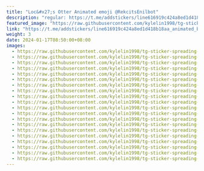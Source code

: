 ```yaml
---
title: "Loc&#x27;s Otter Animated emoji @RekcitsEnilbot"
description: "regular: https://t.me/addstickers/line616919c424a8ed1d418b18aa_animated_by_RekcitsEnilbot"
featured_image: "https://raw.githubusercontent.com/kylelin1998/tg-sticker-spreading-worldwide-images/main/img/1edc35f7-d200-4467-8af6-a3cc5ae99c82.jpg"
link: "https://t.me/addstickers/line616919c424a8ed1d418b18aa_animated_by_RekcitsEnilbot"
weight: 3
date: 2024-01-17T08:50:00+08:00
images:
  - https://raw.githubusercontent.com/kylelin1998/tg-sticker-spreading-worldwide-images/main/img/1edc35f7-d200-4467-8af6-a3cc5ae99c82.jpg
  - https://raw.githubusercontent.com/kylelin1998/tg-sticker-spreading-worldwide-images/main/img/e782e867-b13f-40b3-a388-8bf1061f528a.jpg
  - https://raw.githubusercontent.com/kylelin1998/tg-sticker-spreading-worldwide-images/main/img/d217176e-4e95-4117-a93e-85667380d0e6.jpg
  - https://raw.githubusercontent.com/kylelin1998/tg-sticker-spreading-worldwide-images/main/img/96b2d238-0969-4197-9d08-b04f2e7c2959.jpg
  - https://raw.githubusercontent.com/kylelin1998/tg-sticker-spreading-worldwide-images/main/img/1059ee03-97b1-4c1f-b286-c891096ac4e0.jpg
  - https://raw.githubusercontent.com/kylelin1998/tg-sticker-spreading-worldwide-images/main/img/58756a8e-a8b0-4a0e-bc0f-711b6d705a0b.jpg
  - https://raw.githubusercontent.com/kylelin1998/tg-sticker-spreading-worldwide-images/main/img/f19e99f9-87e1-4d11-a84e-521c7c1259ee.jpg
  - https://raw.githubusercontent.com/kylelin1998/tg-sticker-spreading-worldwide-images/main/img/bf3c31de-78ba-4b77-8f53-f9aad8ad8d74.jpg
  - https://raw.githubusercontent.com/kylelin1998/tg-sticker-spreading-worldwide-images/main/img/99a002ec-fe2c-429a-9533-87c45fce65c2.jpg
  - https://raw.githubusercontent.com/kylelin1998/tg-sticker-spreading-worldwide-images/main/img/54a39d95-c33a-4d1a-bf0c-d861f194a974.jpg
  - https://raw.githubusercontent.com/kylelin1998/tg-sticker-spreading-worldwide-images/main/img/ca8d061a-4c37-4bc2-ac81-4d98e78ba83e.jpg
  - https://raw.githubusercontent.com/kylelin1998/tg-sticker-spreading-worldwide-images/main/img/6c57eadb-8bca-4b2e-b019-a4006a2c9e2c.jpg
  - https://raw.githubusercontent.com/kylelin1998/tg-sticker-spreading-worldwide-images/main/img/f500e780-1f3d-48c8-9c34-0205cd0f848b.jpg
  - https://raw.githubusercontent.com/kylelin1998/tg-sticker-spreading-worldwide-images/main/img/582d345f-1dbb-420a-95a9-ba73c2e2cbd0.jpg
  - https://raw.githubusercontent.com/kylelin1998/tg-sticker-spreading-worldwide-images/main/img/82f32a96-e3da-4a92-99a6-1713d7cd0537.jpg
  - https://raw.githubusercontent.com/kylelin1998/tg-sticker-spreading-worldwide-images/main/img/3d449a09-03e6-40a6-8f3e-c6c94ef6ddf3.jpg
  - https://raw.githubusercontent.com/kylelin1998/tg-sticker-spreading-worldwide-images/main/img/55cb02f0-3491-4653-8470-5dd44d2ea8a6.jpg
  - https://raw.githubusercontent.com/kylelin1998/tg-sticker-spreading-worldwide-images/main/img/98ba2611-7947-472e-8b3e-1cdeada7f79a.jpg
  - https://raw.githubusercontent.com/kylelin1998/tg-sticker-spreading-worldwide-images/main/img/eae9e6b2-9b7d-43a7-ab20-56ad4c009eeb.jpg
  - https://raw.githubusercontent.com/kylelin1998/tg-sticker-spreading-worldwide-images/main/img/f97e542a-0e56-4dd1-b538-5122a52d4eb2.jpg
---
```

